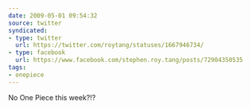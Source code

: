 ```yaml
---
date: 2009-05-01 09:54:32
source: twitter
syndicated:
- type: twitter
  url: https://twitter.com/roytang/statuses/1667946734/
- type: facebook
  url: https://www.facebook.com/stephen.roy.tang/posts/72904350535
tags:
- onepiece
---
```


No One Piece this week?!?